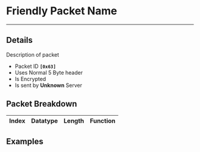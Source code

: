 # Friendly Packet Name #

---


## Details ##

Description of packet
  * Packet ID **`[0x63]`**
  * Uses Normal 5 Byte header
  * Is Encrypted
  * Is sent by **Unknown** Server

## Packet Breakdown ##
| Index | Datatype | Length | Function |
|:------|:---------|:-------|:---------|

## Examples ##